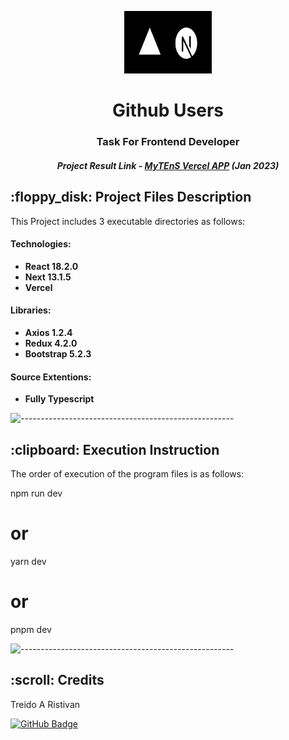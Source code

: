 <p align="center"> 
  <img src="/public/vercelnext.png" alt="Logo.png" width="140px" height="100px">
</p>
<h1 align="center"> Github Users </h1>
<h3 align="center"> Task For Frontend Developer </h3>
<h5 align="center"> Project Result Link - <a href="https://mytens-frontend-dev.vercel.app/">MyTEnS Vercel APP</a> (Jan 2023) </h5>

<h2> :floppy_disk: Project Files Description</h2>

<p>This Project includes 3 executable directories as follows:</p>
<h4>Technologies:</h4>
<ul>
  <li><b>React 18.2.0</b></li>
  <li><b>Next 13.1.5</b></li>
  <li><b>Vercel</b></li>
</ul>

<h4>Libraries:</h4>
<ul>
  <li><b>Axios 1.2.4</b></li>
  <li><b>Redux 4.2.0</b></li>
  <li><b>Bootstrap 5.2.3</b></li>
</ul>

<h4>Source Extentions:</h4>
<ul>
 <li><b>Fully Typescript</b></li>
</ul>

![-----------------------------------------------------](https://raw.githubusercontent.com/andreasbm/readme/master/assets/lines/rainbow.png)

<h2> :clipboard: Execution Instruction</h2>
<p>The order of execution of the program files is as follows:</p>

npm run dev
# or
yarn dev
# or
pnpm dev

![-----------------------------------------------------](https://raw.githubusercontent.com/andreasbm/readme/master/assets/lines/rainbow.png)


<!-- CREDITS -->
<h2 id="credits"> :scroll: Credits</h2>

Treido A Ristivan

[![GitHub Badge](https://img.shields.io/badge/GitHub-100000?style=for-the-badge&logo=github&logoColor=white)](https://github.com/hellotrei)